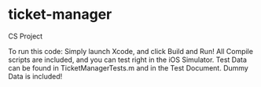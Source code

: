 ticket-manager
==============

CS Project

To run this code: Simply launch Xcode, and click Build and Run!
	All Compile scripts are included, and you can test right in the iOS Simulator.
Test Data can be found in TicketManagerTests.m and in the Test Document. Dummy Data is included!

